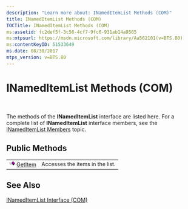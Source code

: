 ```yaml
---
description: "Learn more about: INamedItemList Methods (COM)"
title: INamedItemList Methods (COM)
TOCTitle: INamedItemList Methods (COM)
ms:assetid: fc2def5f-3c56-4cf7-9fc6-931ab14a9565
ms:mtpsurl: https://msdn.microsoft.com/library/Aa562101(v=BTS.80)
ms:contentKeyID: 51533649
ms.date: 08/30/2017
mtps_version: v=BTS.80
---
```


# INamedItemList Methods (COM)

 

The methods of the **INamedItemList** interface are listed here. For a complete list of **INamedItemList** interface members, see the [INamedItemList Members](inameditemlist-members-com.md) topic.

## Public Methods

<table>
<tbody>
<tr class="odd">
<td><img src="images/Aa562050.7398304a-180c-45ff-98a9-894581a54aa5(BTS.80).jpeg" alt="Icon that represents the GetItem method."/> <a href="inameditemlist-getitem-method-com.md">GetItem</a></td>
<td>Accesses the items in the list.</td>
</tr>
</tbody>
</table>


## See Also

[INamedItemList Interface (COM)](inameditemlist-interface-com.md)

